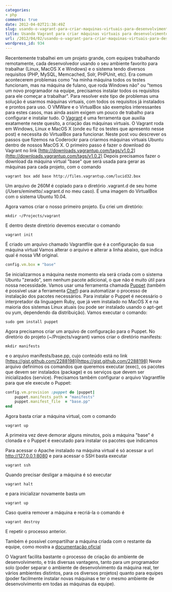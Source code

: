 ```yaml
---
categories:
- php
comments: true
date: 2012-04-02T21:38:49Z
slug: usando-o-vagrant-para-criar-maquinas-virtuais-para-desenvolvimento-e-testes
title: Usando Vagrant para criar máquinas virtuais para desenvolvimento e testes
url: /2012/04/02/usando-o-vagrant-para-criar-maquinas-virtuais-para-desenvolvimento-e-testes/
wordpress_id: 934
---
```


Recentemente trabalhei em um projeto grande, com equipes trabalhando remotamente, cada desenvolvedor usando o seu ambiente favorito para trabalhar (Linux, MacOS X e Windows) e o sistema tendo diversos requisitos (PHP, MySQL, Memcached, Solr, PHPUnit, etc). Era comum acontecerem problemas como "na minha máquina todos os testes funcionam, mas na máquina de fulano, que roda Windows não" ou "temos um novo programador na equipe, precisamos instalar todos os requisitos para ele começar a trabalhar". Para resolver este tipo de problemas uma solução é usarmos máquinas virtuais, com todos os requisitos já instalados e prontos para uso. O VMWare e o VirtualBox são exemplos interessantes para estes casos, mas ainda assim exigem um pouco de trabalho para configurar e instalar tudo. O [Vagrant](http://vagrantup.com/) é uma ferramenta que auxilia exatamente neste quesito, a criação das máquinas virtuais.
O Vagrant roda em Windows, Linux e MacOS X (onde eu fiz os testes que apresento nesse post) e necessita do VirtualBox para funcionar. Neste post vou descrever os passos que fizemos na Coderockr para criarmos máquinas virtuais Ubuntu dentro de nossos MacOS X.
O primeiro passo é fazer o download do Vagrant no link [http://downloads.vagrantup.com/tags/v1.0.2](http://downloads.vagrantup.com/tags/v1.0.2)
Depois precisamos fazer o download da máquina virtual "base" que será usada para gerar as máquinas para cada projeto, com o comando

```
vagrant box add base http://files.vagrantup.com/lucid32.box
```

Um arquivo de 260M é copiado para o diretório .vagrant.d de seu home (/Users/eminetto/.vagrant.d no meu caso). É uma imagem do VirtualBox com o sistema Ubuntu 10.04.

Agora vamos criar o nosso primeiro projeto. Eu criei um diretório:

```
mkdir ~/Projects/vagrant
```

E dentro deste diretório devemos executar o comando

```
vagrant init
```

É criado um arquivo chamado Vagrantfile que é a configuração da sua máquina virtual
Vamos alterar o arquivo e alterar a linha abaixo, que indica qual é nossa VM original.

``` ruby
config.vm.box = "base"
```

Se inicializarmos a máquina neste momento ela será criada com o sistema Ubuntu "zerado", sem nenhum pacote adicional, o que não é muito útil para nossa necessidade. Vamos usar uma ferramenta chamada [Puppet](http://puppetlabs.com/) (também é possível usar a ferramenta [Chef](http://vagrantup.com/docs/provisioners/chef_solo.html)) para automatizar o processo de instalação dos pacotes necessários.
Para instalar o Puppet é necessário o interpretador da linguagem Ruby, que já vem instalado no MacOS X e na maioria dos sistemas Linux atuais (ou pode ser instalado usando o apt-get ou yum, dependendo da distribuição). Vamos executar o comando:

```
sudo gem install puppet
```

Agora precisamos criar um arquivo de configuração para o Puppet. No diretório do projeto (~/Projects/vagrant) vamos criar o diretório manifests:

```
mkdir manifests
```

e o arquivo manifests/base.pp, cujo conteúdo está no link [https://gist.github.com/2288198](https://gist.github.com/2288198)
Neste arquivo definimos os comandos que queremos executar (exec), os pacotes que devem ser instalados (package) e os serviços que devem ser inicializados (service).
Precisamos também configurar o arquivo Vagrantfile para que ele execute o Puppet:

``` ruby
config.vm.provision :puppet do |puppet|
    puppet.manifests_path = "manifests"
    puppet.manifest_file  = "base.pp"
end
```

Agora basta criar a máquina virtual, com o comando

```
vagrant up
```

A primeira vez deve demorar alguns minutos, pois a máquina "base" é clonada e o Puppet é executado para instalar os pacotes que indicamos

Para acessar o Apache instalado na máquina virtual é só acessar a url http://127.0.0.1:8080 e para acessar o SSH basta executar

```
vagrant ssh
```

Quando precisar desligar a máquina é só executar

```
vagrant halt
```

e para inicializar novamente basta um

```
vagrant up
```

Caso queira remover a máquina e recriá-la o comando é

```
vagrant destroy
```

E repetir o processo anterior.

Também é possível compartilhar a máquina criada com o restante da equipe, como mostra a [documentação oficial](http://vagrantup.com/docs/getting-started/packaging.html)

O Vagrant facilita bastante o processo de criação do ambiente de desenvolvimento, e trás diversas vantagens, tanto para um programador solo (poder separar o ambiente de desenvolvimento da máquina real, ter vários ambientes distintos, para os diversos projetos) quanto para equipes (poder facilmente instalar novas máquinas e ter o mesmo ambiente de desenvolvimento em todas as máquinas da equipe).
